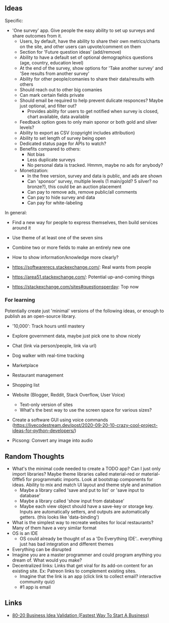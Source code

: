 ## Ideas
Specific:
- 'One survey' app. Give people the easy ability to set up surveys and share outcomes from it.
    - Users, by default, have the ability to share their own metrics/charts on the site, and other users can upvote/comment on them
    - Section for 'Future question ideas' (add/remove)
    - Ability to have a default set of optional demographics questions (age, country, education level)
    - At the end of the survey, show options for 'Take another survey' and 'See results from another survey'
    - Ability for other people/comanies to share their data/results with others
    - Should reach out to other big comanies
    - Can mark certain fields private
    - Should email be required to help prevent dulicate responces? Maybe just optional, and filter out?
        - Provides ability for users to get notified when survey is closed, chart available, data available
    - Feedback option goes to only main sponor or both gold and silver levels?
    - Ability to export as CSV (copyright includes attribution)
    - Ability to set length of survey being open
    - Dedicated status page for APIs to watch?
    - Benefits compared to others:
         - Not bias
         - Less duplicate surveys
         - No personal data is tracked. Hmmm, maybe no ads for anybody?
    - Monetization:
        - In the free version, survey and data is public, and ads are shown
        - Can 'sponsor' survey, multiple levels (1 main/gold? 5 silver? no bronze?), this could be an auction placement
        - Can pay to remove ads, remove public/all comments
        - Can pay to hide survey and data
        - Can pay for white-labeling

In general:
- Find a new way for people to express themselves, then build services around it
- Use theme of at least one of the seven sins
- Combine two or more fields to make an entirely new one
- How to show information/knowledge more clearly?

- https://softwarerecs.stackexchange.com/: Real wants from people
- https://area51.stackexchange.com/: Potential up-and-coming things
- https://stackexchange.com/sites#questionsperday: Top now

### For learning
Potentially create just 'minimal' versions of the following ideas, or enough to publish as an open-source library.

- '10,000': Track hours until mastery
- Explore government data, maybe just pick one to show nicely

- Chat (link via person/people, link via url)
- Dog walker with real-time tracking
- Marketplace
- Restaurant management
- Shopping list
- Website (Blogger, Reddit, Stack Overflow, User Voice)
    - Text-only version of sites
    - What's the best way to use the screen space for various sizes?
- Create a software GUI using voice commands (https://livecodestream.dev/post/2020-09-20-10-crazy-cool-project-ideas-for-python-developers/)
- Picsong: Convert any image into audio



## Random Thoughts
- What's the minimal code needed to create a TODO app? Can I just only import libraries? Maybe theme libraries called material-red or material-0fffe5 for programmatic imports. Look at bootstrap components for ideas. Ability to mix and match UI layout and theme style and animation
    - Maybe a library called 'save and put to list' or 'save input to database'
    - Maybe a library called 'show input from database'
    - Maybe each view object should have a save-key or storage key. Inputs are automatically setters, and outputs are automatically getters. (this looks like 'data-binding')
- What is the simplest way to recreate websites for local restaurants? Many of them have a very similar format
- OS is an IDE
    - OS could already be thought of as a 'Do Everything IDE'.. everything just has bad integration and different themes
- Everything can be disrupted
- Imagine you are a master programmer and could program anything you dream of. What would you make?
- Decentralized links: Links that get viral for its add-on content for an existing site. Ex: Patreon links to complement existing sites.
    - Imagine that the link is an app (click link to collect email? interactive community quiz)
    - #1 app is email



## Links
- [80-20 Business Idea Validation (Fastest Way To Start A Business)](https://sumo.com/stories/80-20-business-idea-validation)
 
